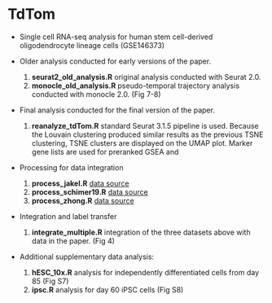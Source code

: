 # TdTom
* Single cell RNA-seq analysis for human stem cell-derived oligodendrocyte lineage cells (GSE146373)

* Older analysis conducted for early versions of the paper.
	1. **seurat2_old_analysis.R** original analysis conducted with Seurat 2.0.
	2. **monocle_old_analysis.R** pseudo-temporal trajectory analysis conducted with monocle 2.0. (Fig 7-8)

* Final analysis conducted for the final version of the paper.
	1. **reanalyze_tdTom.R** standard Seurat 3.1.5 pipeline is used. Because the Louvain clustering produced similar results as the previous TSNE clustering, TSNE clusters are displayed on the UMAP plot. Marker gene lists are used for preranked GSEA and 

* Processing for data integration 
	1. **process_jakel.R** [data source](https://www.ncbi.nlm.nih.gov/geo/query/acc.cgi?acc=GSE118257)
	2. **process_schimer19.R** [data source](https://cells.ucsc.edu/?ds=ms)
	3. **process_zhong.R** [data source](https://db.cngb.org/HCL/gallery.html?tissue=Fetal-Brain_Zhong)

* Integration and label transfer
	1. **integrate_multiple.R** integration of the three datasets above with data in the paper. (Fig 4)

* Additional supplementary data analysis:
	1. **hESC_10x.R** analysis for independently differentiated cells from day 85 (Fig S7)
	2. **ipsc.R** analysis for day 60 iPSC cells (Fig S8)